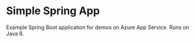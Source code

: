 # Simple Spring App

Example Spring Boot application for demos on Azure App Service. Runs on Java 8.

